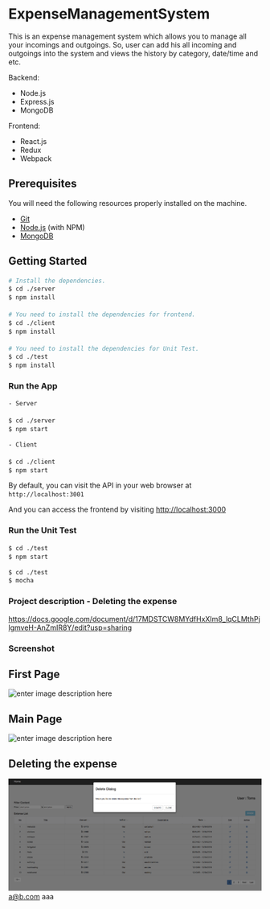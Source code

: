 # ExpenseManagementSystem


This is an expense management system which allows you to manage all your incomings and outgoings.
So, user can add his all incoming and outgoings into the system and views the history by category, date/time and etc.

Backend:

* Node.js
* Express.js
* MongoDB

Frontend:

* React.js
* Redux
* Webpack

## Prerequisites

You will need the following resources properly installed on the machine.

* [Git](https://git-scm.com)
* [Node.js](https://nodejs.org) (with NPM)
* [MongoDB](https://www.mongodb.com)

## Getting Started

```bash
# Install the dependencies.
$ cd ./server
$ npm install

# You need to install the dependencies for frontend.
$ cd ./client
$ npm install

# You need to install the dependencies for Unit Test.
$ cd ./test
$ npm install
```


### Run the App

```bash
- Server

$ cd ./server
$ npm start
```
```bash
- Client

$ cd ./client
$ npm start
```
By default, you can visit the API in your web browser at `http://localhost:3001`

And you can access the frontend by visiting [http://localhost:3000](http://localhost:3000)


### Run the Unit Test

```bash
$ cd ./test
$ npm start
```

```bash
$ cd ./test
$ mocha
```

### Project description - Deleting the expense

https://docs.google.com/document/d/17MDSTCW8MYdfHxXIm8_lqCLMthPjlgmveH-AnZmIR8Y/edit?usp=sharing

### Screenshot

## First Page

![enter image description here](https://github.com/seniorfullstackdev/Expense/blob/master/screen/Screen%20Shot%202018-04-18%20at%207.04.18%20AM.png?raw=true)


## Main Page

![enter image description here](https://github.com/seniorfullstackdev/Expense/blob/master/screen/Screen%20Shot%202018-04-18%20at%207.04.56%20AM.png?raw=true)

## Deleting the expense

![alt text](screen/delete.png)
 a@b.com aaa